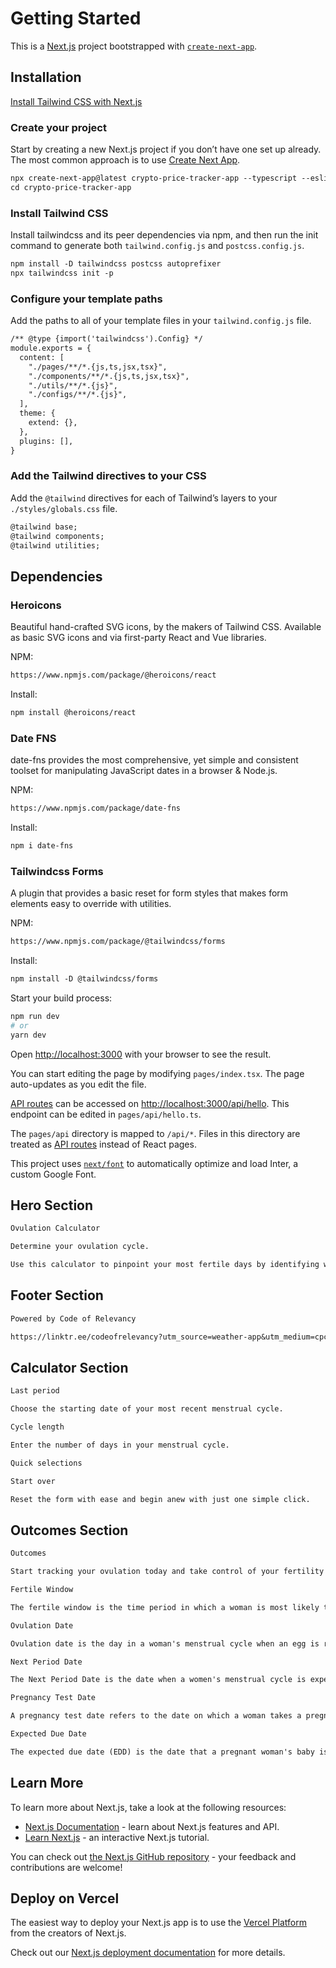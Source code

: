 # Getting Started

This is a [Next.js](https://nextjs.org/) project bootstrapped with [`create-next-app`](https://github.com/vercel/next.js/tree/canary/packages/create-next-app).

## Installation

[Install Tailwind CSS with Next.js](https://tailwindcss.com/docs/guides/nextjs)

### Create your project

Start by creating a new Next.js project if you don’t have one set up already. The most common approach is to use [Create Next App](https://nextjs.org/docs/api-reference/create-next-app).

```markdown
npx create-next-app@latest crypto-price-tracker-app --typescript --eslint
cd crypto-price-tracker-app
```

### Install Tailwind CSS

Install tailwindcss and its peer dependencies via npm, and then run the init command to generate both `tailwind.config.js` and `postcss.config.js`.

```markdown
npm install -D tailwindcss postcss autoprefixer
npx tailwindcss init -p
```

### Configure your template paths

Add the paths to all of your template files in your `tailwind.config.js` file.

```markdown
/** @type {import('tailwindcss').Config} */
module.exports = {
  content: [
    "./pages/**/*.{js,ts,jsx,tsx}",
    "./components/**/*.{js,ts,jsx,tsx}",
    "./utils/**/*.{js}",
    "./configs/**/*.{js}",
  ],
  theme: {
    extend: {},
  },
  plugins: [],
}
```

### Add the Tailwind directives to your CSS

Add the `@tailwind` directives for each of Tailwind’s layers to your `./styles/globals.css` file.

```markdown
@tailwind base;
@tailwind components;
@tailwind utilities;
```

## Dependencies

### Heroicons

Beautiful hand-crafted SVG icons, by the makers of Tailwind CSS.
Available as basic SVG icons and via first-party React and Vue libraries.

NPM:

```markdown
https://www.npmjs.com/package/@heroicons/react
```

Install:

```markdown
npm install @heroicons/react
```

### Date FNS

date-fns provides the most comprehensive, yet simple and consistent toolset for manipulating JavaScript dates in a browser & Node.js.

NPM:

```markdown
https://www.npmjs.com/package/date-fns
```

Install:

```markdown
npm i date-fns
```

### Tailwindcss Forms

A plugin that provides a basic reset for form styles that makes form elements easy to override with utilities.

NPM:

```markdown
https://www.npmjs.com/package/@tailwindcss/forms
```

Install:

```markdown
npm install -D @tailwindcss/forms
```

Start your build process:

```bash
npm run dev
# or
yarn dev
```

Open [http://localhost:3000](http://localhost:3000) with your browser to see the result.

You can start editing the page by modifying `pages/index.tsx`. The page auto-updates as you edit the file.

[API routes](https://nextjs.org/docs/api-routes/introduction) can be accessed on [http://localhost:3000/api/hello](http://localhost:3000/api/hello). This endpoint can be edited in `pages/api/hello.ts`.

The `pages/api` directory is mapped to `/api/*`. Files in this directory are treated as [API routes](https://nextjs.org/docs/api-routes/introduction) instead of React pages.

This project uses [`next/font`](https://nextjs.org/docs/basic-features/font-optimization) to automatically optimize and load Inter, a custom Google Font.

## Hero Section

```markdown
Ovulation Calculator
```

```markdown
Determine your ovulation cycle.
```

```markdown
Use this calculator to pinpoint your most fertile days by identifying when you are likely ovulating. Menstrual periods can vary from person to person and month to month, so this tool can help you better understand your own cycle.
```

## Footer Section

```markdown
Powered by Code of Relevancy
```

```markdown
https://linktr.ee/codeofrelevancy?utm_source=weather-app&utm_medium=cpc&utm_campaign=promotion
```

## Calculator Section

```markdown
Last period
```

```markdown
Choose the starting date of your most recent menstrual cycle.
```

```markdown
Cycle length
```

```markdown
Enter the number of days in your menstrual cycle.
```

```markdown
Quick selections
```

```markdown
Start over
```

```markdown
Reset the form with ease and begin anew with just one simple click.
```

## Outcomes Section

```markdown
Outcomes
```

```markdown
Start tracking your ovulation today and take control of your fertility journey.
```

```markdown
Fertile Window
```

```markdown
The fertile window is the time period in which a woman is most likely to conceive, typically occurring around the time of ovulation.
```

```markdown
Ovulation Date
```

```markdown
Ovulation date is the day in a woman's menstrual cycle when an egg is released from the ovary and can potentially be fertilized.
```

```markdown
Next Period Date
```

```markdown
The Next Period Date is the date when a women's menstrual cycle is expected to begin again after the previous period.
```

```markdown
Pregnancy Test Date
```

```markdown
A pregnancy test date refers to the date on which a woman takes a pregnancy test to determine if she is pregnant.
```

```markdown
Expected Due Date
```

```markdown
The expected due date (EDD) is the date that a pregnant woman's baby is expected to be born. The actual due date may vary by a few days or weeks.
```

## Learn More

To learn more about Next.js, take a look at the following resources:

- [Next.js Documentation](https://nextjs.org/docs) - learn about Next.js features and API.
- [Learn Next.js](https://nextjs.org/learn) - an interactive Next.js tutorial.

You can check out [the Next.js GitHub repository](https://github.com/vercel/next.js/) - your feedback and contributions are welcome!

## Deploy on Vercel

The easiest way to deploy your Next.js app is to use the [Vercel Platform](https://vercel.com/new?utm_medium=default-template&filter=next.js&utm_source=create-next-app&utm_campaign=create-next-app-readme) from the creators of Next.js.

Check out our [Next.js deployment documentation](https://nextjs.org/docs/deployment) for more details.

